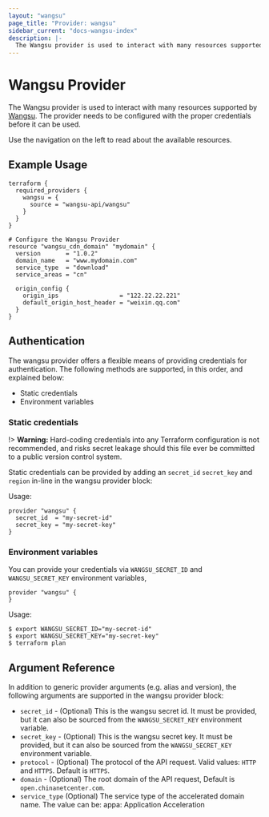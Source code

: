 ```yaml
---
layout: "wangsu"
page_title: "Provider: wangsu"
sidebar_current: "docs-wangsu-index"
description: |-
  The Wangsu provider is used to interact with many resources supported by wangsu. The provider needs to be configured with the proper credentials before it can be used.
---
```


# Wangsu Provider

The Wangsu provider is used to interact with many resources supported by [Wangsu](https://www.wangsu.com).
The provider needs to be configured with the proper credentials before it can be used.

Use the navigation on the left to read about the available resources.

## Example Usage

```hcl
terraform {
  required_providers {
    wangsu = {
      source = "wangsu-api/wangsu"
    }
  }
}

# Configure the Wangsu Provider
resource "wangsu_cdn_domain" "mydomain" {
  version       = "1.0.2"
  domain_name   = "www.mydomain.com"
  service_type  = "download"
  service_areas = "cn"

  origin_config {
    origin_ips                 = "122.22.22.221"
    default_origin_host_header = "weixin.qq.com"
  }
}
```

## Authentication

The wangsu provider offers a flexible means of providing credentials for authentication.
The following methods are supported, in this order, and explained below:

- Static credentials
- Environment variables

### Static credentials

!> **Warning:** Hard-coding credentials into any Terraform configuration is not
recommended, and risks secret leakage should this file ever be committed to a
public version control system.

Static credentials can be provided by adding an `secret_id` `secret_key` and `region` in-line in the wangsu provider block:

Usage:

```hcl
provider "wangsu" {
  secret_id  = "my-secret-id"
  secret_key = "my-secret-key"
}
```

### Environment variables

You can provide your credentials via `WANGSU_SECRET_ID` and `WANGSU_SECRET_KEY` environment variables,

```hcl
provider "wangsu" {
}
```

Usage:

```shell
$ export WANGSU_SECRET_ID="my-secret-id"
$ export WANGSU_SECRET_KEY="my-secret-key"
$ terraform plan
```


## Argument Reference

In addition to generic provider arguments (e.g. alias and version), the following arguments are supported in the wangsu provider block:

* `secret_id` - (Optional) This is the wangsu secret id. It must be provided, but it can also be sourced from the `WANGSU_SECRET_KEY` environment variable.
* `secret_key` - (Optional) This is the wangsu secret key. It must be provided, but it can also be sourced from the `WANGSU_SECRET_KEY` environment variable.
* `protocol` - (Optional) The protocol of the API request. Valid values: `HTTP` and `HTTPS`. Default is `HTTPS`.
* `domain` - (Optional) The root domain of the API request, Default is `open.chinanetcenter.com`.
* `service_type` (Optional) The service type of the accelerated domain name. The value can be: appa: Application Acceleration